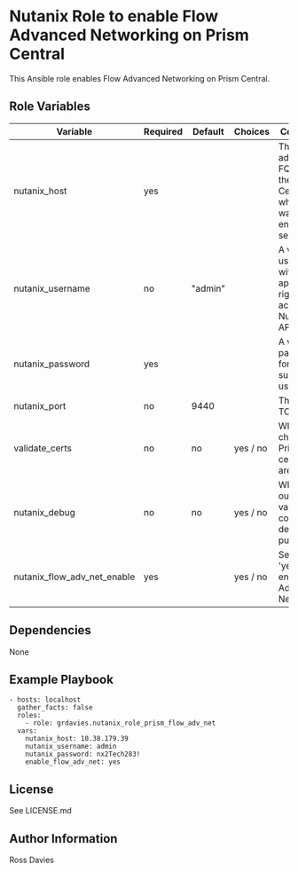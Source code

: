 # Nutanix Role to enable Flow Advanced Networking on Prism Central

This Ansible role enables Flow Advanced Networking on Prism Central.


## Role Variables

| Variable                                          | Required | Default | Choices                   | Comments                                                                                               |
|---------------------------------------------------|----------|---------|---------------------------|--------------------------------------------------------------------------------------------------------|
| nutanix_host                                      | yes      |         |                           | The IP address or FQDN for the Prism Centra) where you want to enable the service.                     |
| nutanix_username                                  | no       | "admin" |                           | A valid username with appropriate rights to access the Nutanix API.                                    |
| nutanix_password                                  | yes      |         |                           | A valid password for the supplied username.                                                            |
| nutanix_port                                      | no       | 9440    |                           | The Prism TCP port                                                                                     |
| validate_certs                                    | no       | no      | yes / no                  | Whether to check if Prism UI certificates are valid.                                                   |
| nutanix_debug                                     | no       | no      | yes / no                  | Whether to output variable contents for debugging purposes.                                            |
| nutanix_flow_adv_net_enable                       | yes      |         | yes / no                  | Set value to 'yes' to enable Flow Advanced Networking.                                                 |


## Dependencies

None


## Example Playbook

```
- hosts: localhost
  gather_facts: false
  roles:
    - role: grdavies.nutanix_role_prism_flow_adv_net
  vars:
    nutanix_host: 10.38.179.39
    nutanix_username: admin
    nutanix_password: nx2Tech283!
    enable_flow_adv_net: yes
```


## License

See LICENSE.md

## Author Information

Ross Davies
